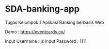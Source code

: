 # SDA-banking-app

Tugas Kelompok 1
Aplikasi Banking berbasis Web

Demo : https://eventcards.co/

Input Username : js
Input Password : 1111
